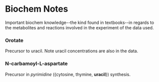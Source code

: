 # Biochem Notes
Important biochem knowledge--the kind found in textbooks--in regards to the metabolites and reactions involved in the experiment of the data used.

### Orotate
Precursor to uracil. Note uracil concentrations are also in the data.

### N-carbamoyl-L-aspartate
Precursor in _pyrimidine_ ({cytosine, thymine, **uracil**}) synthesis.